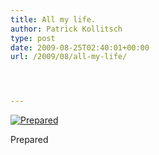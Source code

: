 ```yaml
---
title: All my life.
author: Patrick Kollitsch
type: post
date: 2009-08-25T02:40:01+00:00
url: /2009/08/all-my-life/




---
```

<div class="flickr">
  <a href="http://www.flickr.com/photos/schreibblogade/3855780385/" title="Prepared"><img src="//farm4.static.flickr.com/3511/3855780385_86f8833d2f.jpg" alt="Prepared" /></a></p> 
  
  <p>
    Prepared
  </p>
</div>